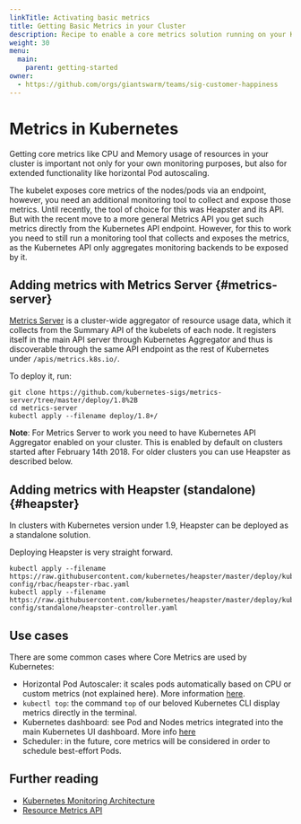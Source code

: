 ```yaml
---
linkTitle: Activating basic metrics
title: Getting Basic Metrics in your Cluster
description: Recipe to enable a core metrics solution running on your Kubernetes cluster.
weight: 30
menu:
  main:
    parent: getting-started
owner:
  - https://github.com/orgs/giantswarm/teams/sig-customer-happiness
---
```


# Metrics in Kubernetes

Getting core metrics like CPU and Memory usage of resources in your cluster is important not only for your own monitoring purposes, but also for extended functionality like horizontal Pod autoscaling.

The kubelet exposes core metrics of the nodes/pods via an endpoint, however, you need an additional monitoring tool to collect and expose those metrics. Until recently, the tool of choice for this was Heapster and its API. But with the recent move to a more general Metrics API you get such metrics directly from the Kubernetes API endpoint. However, for this to work you need to still run a monitoring tool that collects and exposes the metrics, as the Kubernetes API only aggregates monitoring backends to be exposed by it.

## Adding metrics with Metrics Server {#metrics-server}

[Metrics Server](https://github.com/kubernetes-sigs/metrics-server) is a cluster-wide aggregator of resource usage data, which it collects from the Summary API of the kubelets of each node. It registers itself in the main API server through Kubernetes Aggregator and thus is discoverable through the same API endpoint as the rest of Kubernetes under `/apis/metrics.k8s.io/`.

To deploy it, run:

```nohighlight
git clone https://github.com/kubernetes-sigs/metrics-server/tree/master/deploy/1.8%2B
cd metrics-server
kubectl apply --filename deploy/1.8+/
```

__Note__: For Metrics Server to work you need to have Kubernetes API Aggregator enabled on your cluster. This is enabled by default on clusters started after February 14th 2018. For older clusters you can use Heapster as described below.

## Adding metrics with Heapster (standalone) {#heapster}

In clusters with Kubernetes version under 1.9, Heapster can be deployed as a standalone solution.

Deploying Heapster is very straight forward.

```nohighlight
kubectl apply --filename https://raw.githubusercontent.com/kubernetes/heapster/master/deploy/kube-config/rbac/heapster-rbac.yaml
kubectl apply --filename https://raw.githubusercontent.com/kubernetes/heapster/master/deploy/kube-config/standalone/heapster-controller.yaml
```

## Use cases

There are some common cases where Core Metrics are used by Kubernetes:

- Horizontal Pod Autoscaler: it scales pods automatically based on CPU or custom metrics (not explained here). More information [here](https://kubernetes.io/docs/tasks/run-application/horizontal-pod-autoscale/).
- `kubectl top`: the command `top` of our beloved Kubernetes CLI display metrics directly in the terminal.
- Kubernetes dashboard: see Pod and Nodes metrics integrated into the main Kubernetes UI dashboard. More info [here](/guides/install-kubernetes-dashboard/)
- Scheduler: in the future, core metrics will be considered in order to schedule best-effort Pods.

## Further reading

- [Kubernetes Monitoring Architecture](https://github.com/kubernetes/community/blob/master/contributors/design-proposals/instrumentation/monitoring_architecture.md)
- [Resource Metrics API](https://github.com/kubernetes/community/blob/master/contributors/design-proposals/instrumentation/resource-metrics-api.md)
